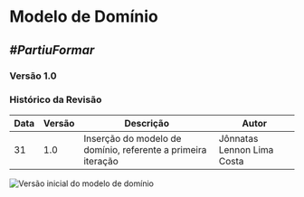 # **Modelo de Domínio**

##  ***#PartiuFormar***

### **Versão 1.0**

### Histórico da Revisão
Data|Versão|Descrição|Autor
-----|------|---------|-------
31|1.0|Inserção do modelo de domínio, referente a primeira iteração| Jônnatas Lennon Lima Costa


![Versão inicial do modelo de domínio](http://i.imgur.com/b7K2Iga.png)